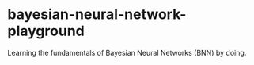 # bayesian-neural-network-playground
Learning the fundamentals of Bayesian Neural Networks (BNN) by doing.
